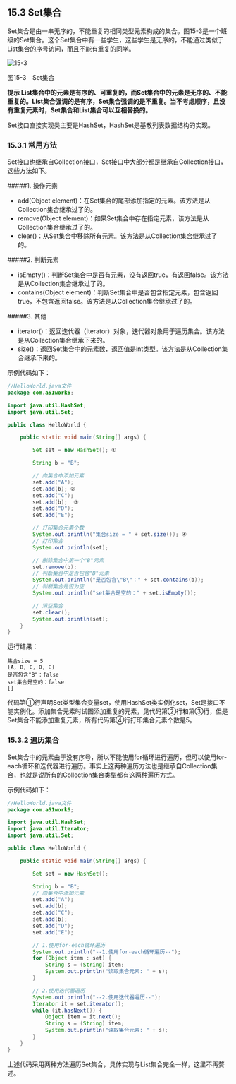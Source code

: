 ## 15.3 Set集合

Set集合是由一串无序的，不能重复的相同类型元素构成的集合。图15-3是一个班级的Set集合。这个Set集合中有一些学生，这些学生是无序的，不能通过类似于List集合的序号访问，而且不能有重复的同学。

![15-3](..../assets/15-3.jpg)

图15-3　Set集合

**提示 List集合中的元素是有序的、可重复的，而Set集合中的元素是无序的、不能重复的。List集合强调的是有序，Set集合强调的是不重复。当不考虑顺序，且没有重复元素时，Set集合和List集合可以互相替换的。**

Set接口直接实现类主要是HashSet，HashSet是基散列表数据结构的实现。

### 15.3.1 常用方法

Set接口也继承自Collection接口，Set接口中大部分都是继承自Collection接口，这些方法如下。

#####1.  操作元素

*   add(Object element)：在Set集合的尾部添加指定的元素。该方法是从Collection集合继承过了的。
*   remove(Object element)：如果Set集合中存在指定元素，该方法是从Collection集合继承过了的。
*   clear()：从Set集合中移除所有元素。该方法是从Collection集合继承过了的。

#####2.  判断元素

*   isEmpty()：判断Set集合中是否有元素，没有返回true，有返回false。该方法是从Collection集合继承过了的。
*   contains(Object element)：判断Set集合中是否包含指定元素，包含返回true，不包含返回false。该方法是从Collection集合继承过了的。

#####3.  其他

*   iterator()：返回迭代器（Iterator）对象，迭代器对象用于遍历集合。该方法是从Collection集合继承下来的。
*   size()：返回Set集合中的元素数，返回值是int类型。该方法是从Collection集合继承下来的。

示例代码如下：

```java
//HelloWorld.java文件
package com.a51work6;

import java.util.HashSet;
import java.util.Set;

public class HelloWorld {

	public static void main(String[] args) {

		Set set = new HashSet(); ①

		String b = "B";

		// 向集合中添加元素
		set.add("A");
		set.add(b); ②
		set.add("C");
		set.add(b);  ③
		set.add("D");
		set.add("E");

		// 打印集合元素个数
		System.out.println("集合size = " + set.size()); ④
		// 打印集合
		System.out.println(set);

		// 删除集合中第一个"B"元素
		set.remove(b);
		// 判断集合中是否包含"B"元素
		System.out.println("是否包含\"B\"：" + set.contains(b));
		// 判断集合是否为空
		System.out.println("set集合是空的：" + set.isEmpty());

		// 清空集合
		set.clear();
		System.out.println(set);
	}
}
```

运行结果：

	集合size = 5
	[A, B, C, D, E]
	是否包含"B"：false
	set集合是空的：false
	[]
	

代码第①行声明Set类型集合变量set，使用HashSet类实例化set，Set是接口不能实例化。添加集合元素时试图添加重复的元素，见代码第②行和第③行，但是Set集合不能添加重复元素，所有代码第④行打印集合元素个数是5。

### 15.3.2 遍历集合

Set集合中的元素由于没有序号，所以不能使用for循环进行遍历，但可以使用for-each循环和迭代器进行遍历。事实上这两种遍历方法也是继承自Collection集合，也就是说所有的Collection集合类型都有这两种遍历方式。

示例代码如下：

```java
//HelloWorld.java文件
package com.a51work6;

import java.util.HashSet;
import java.util.Iterator;
import java.util.Set;

public class HelloWorld {

	public static void main(String[] args) {

		Set set = new HashSet();

		String b = "B";
		// 向集合中添加元素
		set.add("A");
		set.add(b);
		set.add("C");
		set.add(b);
		set.add("D");
		set.add("E");

		// 1.使用for-each循环遍历
		System.out.println("--1.使用for-each循环遍历--");
		for (Object item : set) {
			String s = (String) item;
			System.out.println("读取集合元素: " + s);
		}

		// 2.使用迭代器遍历
		System.out.println("--2.使用迭代器遍历--");
		Iterator it = set.iterator();
		while (it.hasNext()) {
			Object item = it.next();
			String s = (String) item;
			System.out.println("读取集合元素: " + s);
		}
	}
}

```
上述代码采用两种方法遍历Set集合，具体实现与List集合完全一样，这里不再赘述。